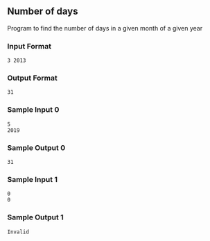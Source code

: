 ## Number of days

Program to find the number of days in a given month of a given year

### Input Format

```
3 2013
```

### Output Format

```
31
```

### Sample Input 0

```
5
2019
```

### Sample Output 0

```
31
```

### Sample Input 1

```
0
0
```

### Sample Output 1

```
Invalid
```
